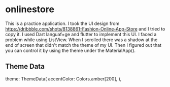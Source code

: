 # onlinestore
This is a practice application. I took the UI design from https://dribbble.com/shots/8138861-Fashion-Online-App-Store and I tried to copy it. 
I used Dart languaf=ge and flutter to implement this UI. I faced a problem while using ListView. When I scrolled there was a shadow at the end of screen that didn't match the theme of my UI. Then I figured out that you can control it by using the theme under the MaterialApp().   


## Theme Data
 theme: ThemeData(
      accentColor: Colors.amber[200],
    ),
